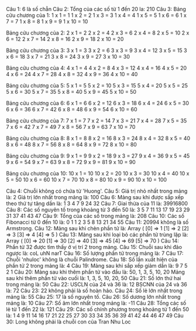 Câu 1: 6 là số chẵn
Câu 2: Tổng của các số từ 1 đến 20 la: 210
Câu 3: Bảng cửu chương của 1:
1 x 1 = 1
1 x 2 = 2
1 x 3 = 3
1 x 4 = 4
1 x 5 = 5
1 x 6 = 6
1 x 7 = 7
1 x 8 = 8
1 x 9 = 9
1 x 10 = 10

Bảng cửu chương của 2:
2 x 1 = 2
2 x 2 = 4
2 x 3 = 6
2 x 4 = 8
2 x 5 = 10
2 x 6 = 12
2 x 7 = 14
2 x 8 = 16
2 x 9 = 18
2 x 10 = 20

Bảng cửu chương của 3:
3 x 1 = 3
3 x 2 = 6
3 x 3 = 9
3 x 4 = 12
3 x 5 = 15
3 x 6 = 18
3 x 7 = 21
3 x 8 = 24
3 x 9 = 27
3 x 10 = 30

Bảng cửu chương của 4:
4 x 1 = 4
4 x 2 = 8
4 x 3 = 12
4 x 4 = 16
4 x 5 = 20
4 x 6 = 24
4 x 7 = 28
4 x 8 = 32
4 x 9 = 36
4 x 10 = 40

Bảng cửu chương của 5:
5 x 1 = 5
5 x 2 = 10
5 x 3 = 15
5 x 4 = 20
5 x 5 = 25
5 x 6 = 30
5 x 7 = 35
5 x 8 = 40
5 x 9 = 45
5 x 10 = 50

Bảng cửu chương của 6:
6 x 1 = 6
6 x 2 = 12
6 x 3 = 18
6 x 4 = 24
6 x 5 = 30
6 x 6 = 36
6 x 7 = 42
6 x 8 = 48
6 x 9 = 54
6 x 10 = 60

Bảng cửu chương của 7:
7 x 1 = 7
7 x 2 = 14
7 x 3 = 21
7 x 4 = 28
7 x 5 = 35
7 x 6 = 42
7 x 7 = 49
7 x 8 = 56
7 x 9 = 63
7 x 10 = 70

Bảng cửu chương của 8:
8 x 1 = 8
8 x 2 = 16
8 x 3 = 24
8 x 4 = 32
8 x 5 = 40
8 x 6 = 48
8 x 7 = 56
8 x 8 = 64
8 x 9 = 72
8 x 10 = 80

Bảng cửu chương của 9:
9 x 1 = 9
9 x 2 = 18
9 x 3 = 27
9 x 4 = 36
9 x 5 = 45
9 x 6 = 54
9 x 7 = 63
9 x 8 = 72
9 x 9 = 81
9 x 10 = 90

Bảng cửu chương của 10:
10 x 1 = 10
10 x 2 = 20
10 x 3 = 30
10 x 4 = 40
10 x 5 = 50
10 x 6 = 60
10 x 7 = 70
10 x 8 = 80
10 x 9 = 90
10 x 10 = 100


Câu 4: Chuỗi không có chứa từ 'Huong'.
Câu 5: Giá trị nhỏ nhất trong mảng là: 2
Giá trị lớn nhất trong mảng là: 100
Câu 6: Mảng sau khi được sắp xếp theo thứ tự tăng dần là: 1 3 4 7 9 24 32
Câu 7: Giai thừa của 11 là: 39916800
Câu 8: Các số nguyên tố trong khoảng từ 3 đến 50 là: 3 5 7 11 13 17 19 23 29 31 37 41 43 47
Câu 9: Tổng của các số trong mảng là: 208
Câu 10: Các số Fibonacci từ 0 đến 10 là: 0 1 1 2 3 5 8 13 21 34 55
Câu 11: 20994 không là số Armstrong.
Câu 12: Mảng sau khi chèn phần tử là: Array ( [0] => 1 [1] => 2 [2] => 3 [3] => 4 [4] => 5 )
Câu 13: Mảng sau khi loại bỏ các phần tử trùng lặp là: Array ( [0] => 20 [1] => 30 [2] => 40 [3] => 45 [4] => 69 [5] => 70 )
Câu 14: Phần tử 32 được tìm thấy ở vị trí 2 trong mảng.
Câu 15: Chuỗi sau khi đảo ngược là: coL uhN narT
Câu 16: Số lượng phần tử trong mảng là: 7
Câu 17: Chuỗi 'nhuloc' không là chuỗi Palindrome.
Câu 18: Số lần xuất hiện của phần tử 2 trong mảng là: 4
Câu 19: Mảng sau khi sắp xếp giảm dần là: 9 7 5 2 1
Câu 20: Mảng sau khi thêm phần tử vào đầu là: 50, 1, 3, 5, 10, 20
Mảng sau khi thêm phần tử vào cuối là: 1, 3, 5, 10, 20, 50
Câu 21: Số lớn thứ hai trong mảng là: 50
Câu 22: USCLN của 24 và 36 là: 12
BSCNN của 24 và 36 là: 72
Câu 23: 22 không phải là số hoàn hảo.
Câu 24: Số lẻ lớn nhất trong mảng là: 55
Câu 25: 17 là số nguyên tố.
Câu 26: Số dương lớn nhất trong mảng là: 10
Câu 27: Số âm lớn nhất trong mảng là: -11
Câu 28: Tổng các số lẻ từ 1 đến 22 là: 121
Câu 29: Các số chính phương trong khoảng từ 1 đến 50 là: 1 4 9 11 14 16 17 21 22 25 27 30 33 34 35 36 39 41 42 44 46 47 49
Câu 30: Long không phải là chuỗi con của Tran Nhu Loc
